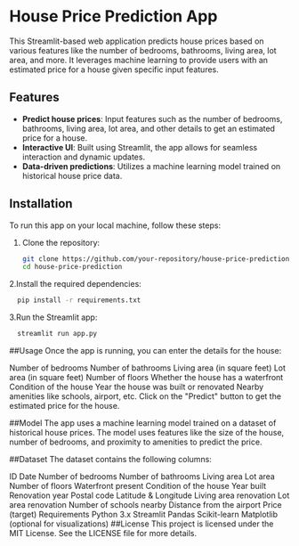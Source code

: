# House Price Prediction App

This Streamlit-based web application predicts house prices based on various features like the number of bedrooms, bathrooms, living area, lot area, and more. It leverages machine learning to provide users with an estimated price for a house given specific input features.

## Features

- **Predict house prices**: Input features such as the number of bedrooms, bathrooms, living area, lot area, and other details to get an estimated price for a house.
- **Interactive UI**: Built using Streamlit, the app allows for seamless interaction and dynamic updates.
- **Data-driven predictions**: Utilizes a machine learning model trained on historical house price data.

## Installation

To run this app on your local machine, follow these steps:

1. Clone the repository:
   ```bash
   git clone https://github.com/your-repository/house-price-prediction.git
   cd house-price-prediction
2.Install the required dependencies:
  ```bash
    pip install -r requirements.txt
```
3.Run the Streamlit app:

  ```bash
    streamlit run app.py
```

##Usage
Once the app is running, you can enter the details for the house:

Number of bedrooms
Number of bathrooms
Living area (in square feet)
Lot area (in square feet)
Number of floors
Whether the house has a waterfront
Condition of the house
Year the house was built or renovated
Nearby amenities like schools, airport, etc.
Click on the "Predict" button to get the estimated price for the house.

##Model
The app uses a machine learning model trained on a dataset of historical house prices. The model uses features like the size of the house, number of bedrooms, and proximity to amenities to predict the price.

##Dataset
The dataset contains the following columns:

ID
Date
Number of bedrooms
Number of bathrooms
Living area
Lot area
Number of floors
Waterfront present
Condition of the house
Year built
Renovation year
Postal code
Latitude & Longitude
Living area renovation
Lot area renovation
Number of schools nearby
Distance from the airport
Price (target)
Requirements
Python 3.x
Streamlit
Pandas
Scikit-learn
Matplotlib (optional for visualizations)
##License
This project is licensed under the MIT License. See the LICENSE file for more details.
